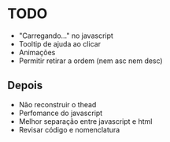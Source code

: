 # TODO

- "Carregando..." no javascript
- Tooltip de ajuda ao clicar
- Animações
- Permitir retirar a ordem (nem asc nem desc)

## Depois

- Não reconstruir o thead
- Perfomance do javascript
- Melhor separação entre javascript e html
- Revisar código e nomenclatura
